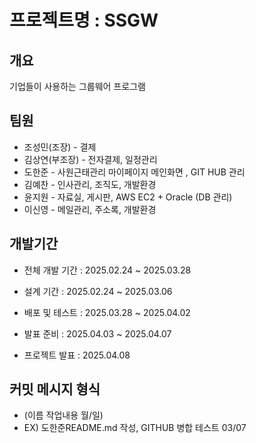 # 프로젝트명 : SSGW

## 개요
기업들이 사용하는 그룹웨어 프로그램

## 팀원
- 조성민(조장) - 결제
- 김상연(부조장) - 전자결제, 일정관리
- 도한준 - 사원근태관리 마이페이지 메인화면 , GIT HUB 관리
- 김예찬 - 인사관리, 조직도, 개발환경
- 윤지원 - 자료실, 게시판, AWS EC2 + Oracle (DB 관리)
- 이신영 - 메일관리, 주소록, 개발환경

## 개발기간
- 전체 개발 기간 : 2025.02.24 ~ 2025.03.28

- 설계 기간 : 2025.02.24 ~ 2025.03.06
- 배포 및 테스트 : 2025.03.28 ~ 2025.04.02
- 발표 준비 : 2025.04.03 ~ 2025.04.07
- 프로젝트 발표 : 2025.04.08

## 커밋 메시지 형식
- (이름 작업내용 월/일)
- EX) 도한준README.md 작성, GITHUB 병합 테스트 03/07
